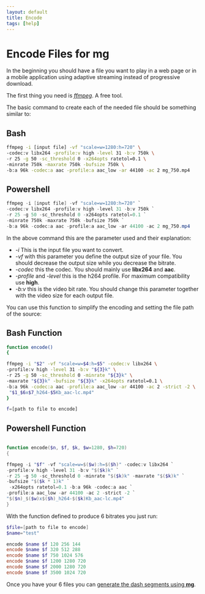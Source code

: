 ```yaml
---
layout: default
title: Encode
tags: [help]
---
```


# Encode Files for mg

In the beginning you should have a file you want to play in a web page or in a mobile application using adaptive streaming instead of progressive download.

The first thing you need is [*ffmpeg*](https://ffmpeg.org/download.html). A free tool.

The basic command to create each of the needed file should be something similar to:

## Bash
```bash
ffmpeg -i [input file] -vf "scale=w=1280:h=720" \
-codec:v libx264 -profile:v high -level 31 -b:v 750k \
-r 25 -g 50 -sc_threshold 0 -x264opts ratetol=0.1 \
-minrate 750k -maxrate 750k -bufsize 750k \
-b:a 96k -codec:a aac -profile:a aac_low -ar 44100 -ac 2 mg_750.mp4
```
## Powershell
```powershell
ffmpeg -i [input file] -vf "scale=w=1280:h=720" `
-codec:v libx264 -profile:v high -level 31 -b:v 750k `
-r 25 -g 50 -sc_threshold 0 -x264opts ratetol=0.1 `
-minrate 750k -maxrate 750k -bufsize 750k `
-b:a 96k -codec:a aac -profile:a aac_low -ar 44100 -ac 2 mg_750.mp4
```
In the above command this are the parameter used and their explanation:

 * *-i* This is the input file you want to convert. 
 * *-vf* with this parameter you define the output size of your file. You should decrease the output size while you decrease the bitrate.
 * *-codec* this the codec. You should mainly use **libx264** and **aac**.
 * *-profile* and *-level* this is the h264 profile. For maximum compatibility use **high**.
 * *-b:v* this is the video bit rate. You should change this parameter together with the video size for each output file. 

You can use this function to simplify the encoding and setting the file path of the source:
## Bash Function
```bash
function encode()
{

ffmpeg -i "$2" -vf "scale=w=$4:h=$5" -codec:v libx264 \
-profile:v high -level 31 -b:v "${3}k" \
-r 25 -g 50 -sc_threshold 0 -minrate "${3}k" \
-maxrate "${3}k" -bufsize "${3}k" -x264opts ratetol=0.1 \
-b:a 96k -codec:a aac -profile:a aac_low -ar 44100 -ac 2 -strict -2 \
 "$1_$6x$7_h264-$5Kb_aac-lc.mp4"
}

f=[path to file to encode] 
```

## Powershell Function
```powershell

function encode($n, $f, $k, $w=1280, $h=720)
{

ffmpeg -i "$f" -vf "scale=w=$($w):h=$($h)" -codec:v libx264 `
-profile:v high -level 31 -b:v "$($k)k" `
-r 25 -g 50 -sc_threshold 0 -minrate "$($k)k" -maxrate "$($k)k" `
-bufsize "$($k * 1)k" `
 -x264opts ratetol=0.1 -b:a 96k -codec:a aac `
-profile:a aac_low -ar 44100 -ac 2 -strict -2 `
"$($n)_$($w)x$($h)_h264-$($k)Kb_aac-lc.mp4"
}

```

With the function defined to produce 6 bitrates you just run:
```powershell
$file=[path to file to encode] 
$name="test"

encode $name $f 120 256 144
encode $name $f 320 512 288
encode $name $f 750 1024 576
encode $name $f 1200 1280 720
encode $name $f 2000 1280 720
encode $name $f 3500 1024 720
```

Once you have your 6 files you can [generate the dash segments using **mg**](./package).